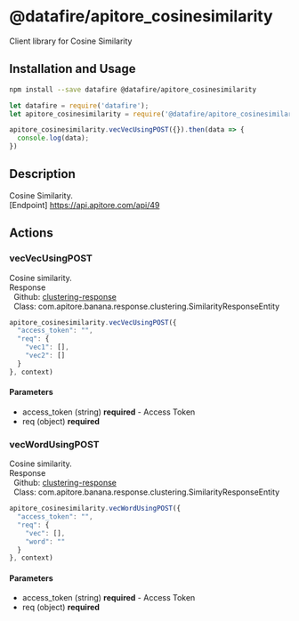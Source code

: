# @datafire/apitore_cosinesimilarity

Client library for Cosine Similarity

## Installation and Usage
```bash
npm install --save datafire @datafire/apitore_cosinesimilarity
```

```js
let datafire = require('datafire');
let apitore_cosinesimilarity = require('@datafire/apitore_cosinesimilarity').create();

apitore_cosinesimilarity.vecVecUsingPOST({}).then(data => {
  console.log(data);
})
```

## Description
Cosine Similarity.<BR />[Endpoint] https://api.apitore.com/api/49

## Actions
### vecVecUsingPOST
Cosine similarity.<BR />Response<BR />&nbsp; Github: <a href="https://github.com/keigohtr/apitore-response-parent/tree/master/clustering-response">clustering-response</a><BR />&nbsp; Class: com.apitore.banana.response.clustering.SimilarityResponseEntity<BR />


```js
apitore_cosinesimilarity.vecVecUsingPOST({
  "access_token": "",
  "req": {
    "vec1": [],
    "vec2": []
  }
}, context)
```

#### Parameters
* access_token (string) **required** - Access Token
* req (object) **required**

### vecWordUsingPOST
Cosine similarity.<BR />Response<BR />&nbsp; Github: <a href="https://github.com/keigohtr/apitore-response-parent/tree/master/clustering-response">clustering-response</a><BR />&nbsp; Class: com.apitore.banana.response.clustering.SimilarityResponseEntity<BR />


```js
apitore_cosinesimilarity.vecWordUsingPOST({
  "access_token": "",
  "req": {
    "vec": [],
    "word": ""
  }
}, context)
```

#### Parameters
* access_token (string) **required** - Access Token
* req (object) **required**

